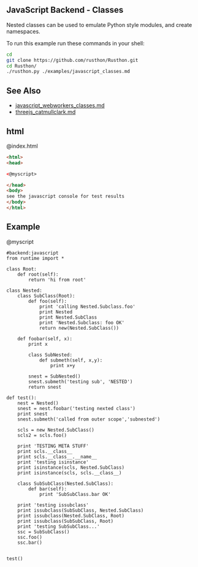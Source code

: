 JavaScript Backend - Classes
-------

Nested classes can be used to emulate Python style modules, and create namespaces.

To run this example run these commands in your shell:

```bash
cd
git clone https://github.com/rusthon/Rusthon.git
cd Rusthon/
./rusthon.py ./examples/javascript_classes.md
```

See Also
--------
* [javascript_webworkers_classes.md](javascript_webworkers_classes.md)
* [threejs_catmullclark.md](threejs_catmullclark.md)


html
----


@index.html
```html
<html>
<head>

<@myscript>

</head>
<body>
see the javascript console for test results
</body>
</html>
```

Example
--------

@myscript
```rusthon
#backend:javascript
from runtime import *

class Root:
	def root(self):
		return 'hi from root'

class Nested:
	class SubClass(Root):
		def foo(self):
			print 'calling Nested.Subclass.foo'
			print Nested
			print Nested.SubClass
			print 'Nested.Subclass: foo OK'
			return new(Nested.SubClass())

	def foobar(self, x):
		print x

		class SubNested:
			def submeth(self, x,y):
				print x+y

		snest = SubNested()
		snest.submeth('testing sub', 'NESTED')
		return snest

def test():
	nest = Nested()
	snest = nest.foobar('testing nexted class')
	print snest
	snest.submeth('called from outer scope','subnested')

	scls = new Nested.SubClass()
	scls2 = scls.foo()

	print 'TESTING META STUFF'
	print scls.__class__
	print scls.__class__.__name__
	print 'testing isinstance'
	print isinstance(scls, Nested.SubClass)
	print isinstance(scls, scls.__class__)

	class SubSubClass(Nested.SubClass):
		def bar(self):
			print 'SubSubClass.bar OK'

	print 'testing issubclass'
	print issubclass(SubSubClass, Nested.SubClass)
	print issubclass(Nested.SubClass, Root)
	print issubclass(SubSubClass, Root)
	print 'testing SubSubClass...'
	ssc = SubSubClass()
	ssc.foo()
	ssc.bar()


test()

```